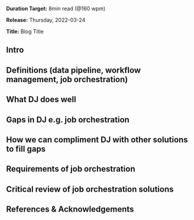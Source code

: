 **Duration Target:** 8min read (@160 wpm)

**Release:** Thursday, 2022-03-24

**Title:** Blog Title

## Intro

## Definitions (data pipeline, workflow management, job orchestration)

## What DJ does well

## Gaps in DJ e.g. job orchestration

## How we can compliment DJ with other solutions to fill gaps

## Requirements of job orchestration

## Critical review of job orchestration solutions

## References & Acknowledgements